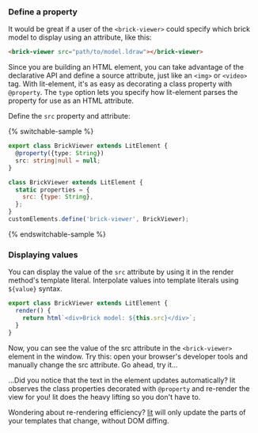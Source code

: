 ### Define a property

It would be great if a user of the `<brick-viewer>` could specify which brick model to display using an attribute, like this:

```html
<brick-viewer src="path/to/model.ldraw"></brick-viewer>
```

Since you are building an HTML element, you can take advantage of the declarative API and define a source attribute, just like an `<img>` or `<video>` tag. With lit-element, it's as easy as decorating a class property with `@property`. The `type` option lets you specify how lit-element parses the property for use as an HTML attribute.

Define the `src` property and attribute:

{% switchable-sample %}

```ts
export class BrickViewer extends LitElement {
  @property({type: String})
  src: string|null = null;
}
```

```js
class BrickViewer extends LitElement {
  static properties = {
    src: {type: String},
  };
}
customElements.define('brick-viewer', BrickViewer);
```

{% endswitchable-sample %}

### Displaying values

You can display the value of the `src` attribute by using it in the render method's template literal. Interpolate values into template literals using `${value}` syntax.

```js
export class BrickViewer extends LitElement {
  render() {
    return html`<div>Brick model: ${this.src}</div>`;
  }
}
```

Now, you can see the value of the src attribute in the `<brick-viewer>` element in the window. Try this: open your browser's developer tools and manually change the src attribute. Go ahead, try it...

...Did you notice that the text in the element updates automatically? lit observes the class properties decorated with `@property` and re-render the view for you! lit does the heavy lifting so you don't have to.

<aside class="info">

Wondering about re-rendering efficiency? [lit](https://lit.dev/docs/components/rendering/) will only update the parts of your templates that change, without DOM diffing.

</aside>
